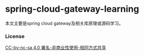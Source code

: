 # spring-cloud-gateway-learning

本文主要是spring cloud gateway及相关库原理或源码学习。

### License

[CC-by-nc-sa 4.0 署名-非商业性使用-相同方式共享](https://creativecommons.org/licenses/by-nc-sa/4.0/)

